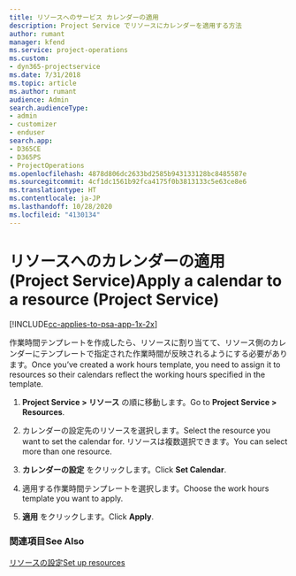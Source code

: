 ```yaml
---
title: リソースへのサービス カレンダーの適用
description: Project Service でリソースにカレンダーを適用する方法
author: rumant
manager: kfend
ms.service: project-operations
ms.custom:
- dyn365-projectservice
ms.date: 7/31/2018
ms.topic: article
ms.author: rumant
audience: Admin
search.audienceType:
- admin
- customizer
- enduser
search.app:
- D365CE
- D365PS
- ProjectOperations
ms.openlocfilehash: 4878d806dc2633bd2585b943133128bc8485587e
ms.sourcegitcommit: 4cf1dc1561b92fca4175f0b3813133c5e63ce8e6
ms.translationtype: HT
ms.contentlocale: ja-JP
ms.lasthandoff: 10/28/2020
ms.locfileid: "4130134"
---
```

# <a name="apply-a-calendar-to-a-resource-project-service"></a><span data-ttu-id="66b28-103">リソースへのカレンダーの適用 (Project Service)</span><span class="sxs-lookup"><span data-stu-id="66b28-103">Apply a calendar to a resource (Project Service)</span></span>

[!INCLUDE[cc-applies-to-psa-app-1x-2x](../includes/cc-applies-to-psa-app-1x-2x.md)]

<span data-ttu-id="66b28-104">作業時間テンプレートを作成したら、リソースに割り当てて、リソース側のカレンダーにテンプレートで指定された作業時間が反映されるようにする必要があります。</span><span class="sxs-lookup"><span data-stu-id="66b28-104">Once you’ve created a work hours template, you need to assign it to resources so their calendars reflect the working hours specified in the template.</span></span>  
  
1.  <span data-ttu-id="66b28-105">**Project Service > リソース** の順に移動します。</span><span class="sxs-lookup"><span data-stu-id="66b28-105">Go to **Project Service > Resources**.</span></span>  
  
2.  <span data-ttu-id="66b28-106">カレンダーの設定先のリソースを選択します。</span><span class="sxs-lookup"><span data-stu-id="66b28-106">Select the resource you want to set the calendar for.</span></span> <span data-ttu-id="66b28-107">リソースは複数選択できます。</span><span class="sxs-lookup"><span data-stu-id="66b28-107">You can select more than one resource.</span></span>  
  
3.  <span data-ttu-id="66b28-108">**カレンダーの設定** をクリックします。</span><span class="sxs-lookup"><span data-stu-id="66b28-108">Click **Set Calendar**.</span></span>  
  
4.  <span data-ttu-id="66b28-109">適用する作業時間テンプレートを選択します。</span><span class="sxs-lookup"><span data-stu-id="66b28-109">Choose the work hours template you want to apply.</span></span>  
  
5.  <span data-ttu-id="66b28-110">**適用** をクリックします。</span><span class="sxs-lookup"><span data-stu-id="66b28-110">Click **Apply**.</span></span>  
  
### <a name="see-also"></a><span data-ttu-id="66b28-111">関連項目</span><span class="sxs-lookup"><span data-stu-id="66b28-111">See Also</span></span>  
 [<span data-ttu-id="66b28-112">リソースの設定</span><span class="sxs-lookup"><span data-stu-id="66b28-112">Set up resources</span></span>](../psa/set-up-resources.md)
